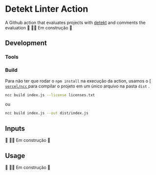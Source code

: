 # Detekt Linter Action

A Github action that evaluates projects with [detekt](https://detekt.dev/)  and comments the evaluation
🚧  👷‍♀️ Em construção  🚧  

## Development

### Tools

### Build

Para não ter que rodar o `npm install` na execução da action, usamos o [[ `vercel/ncc` ](https://github.com/vercel/ncc) para compilar o projeto em um único arquivo na pasta `dist` .

```bash
ncc build index.js --license licenses.txt
```

ou 

```bash
ncc build index.js --out dist/index.js
```

## Inputs 

🚧  👷‍♀️ Em construção  🚧  

## Usage

🚧  👷‍♀️ Em construção  🚧  
